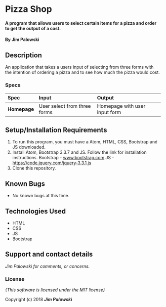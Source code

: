 # Pizza Shop

#### A program that allows users to select certain items for a pizza and order to get the output of a cost.

#### By **Jim Palowski**

## Description

An application that takes a users input of selecting from three forms with the intention of ordering a pizza
and to see how much the pizza would cost.





### Specs
| Spec | Input | Output |
| :-------------     | :------------- | :------------- |
| **Homepage** | User select from three forms | Homepage with user input form |



## Setup/Installation Requirements

1. To run this program, you must have a Atom, HTML, CSS, Bootstrap and JS downloaded.
2. Install Atom, Bootstrap 3.3.7 and JS. Follow the link for installation instructions.
    Bootstrap - www.bootstrap.com
    JS - https://code.jquery.com/jquery-3.3.1.js
3. Clone this repository.


## Known Bugs
* No known bugs at this time.

## Technologies Used
  * HTML
  * CSS
  * JS
  * Bootstrap



## Support and contact details

_Jim Palowski for comments, or concerns._

### License

*{This software is licensed under the MIT license}*

Copyright (c) 2018 **_Jim Palowski_**